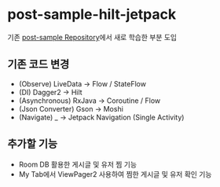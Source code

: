 # post-sample-hilt-jetpack                      
기존 [post-sample Repository](https://github.com/HunSeongPark/post-sample)에서 새로 학습한 부분 도입                      

## 기존 코드 변경                     
- (Observe) LiveData -> Flow / StateFlow                        
- (DI) Dagger2 -> Hilt                      
- (Asynchronous) RxJava -> Coroutine / Flow
- (Json Converter) Gson -> Moshi                      
- (Navigate) _ -> Jetpack Navigation (Single Activity)                  

## 추가할 기능                                
- Room DB 활용한 게시글 및 유저 찜 기능                     
- My Tab에서 ViewPager2 사용하여 찜한 게시글 및 유저 확인 기능                        
